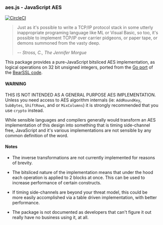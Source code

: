 ### aes.js - JavaScript AES
[![CircleCI](https://circleci.com/gh/oasislabs/aes.js.svg?style=svg&circle-token=6ba68a39db1ae2e06b0cd0285214c8c6e9ea7023)](https://circleci.com/gh/oasislabs/aes.js)

> Just as it's possible to write a TCP/IP protocol stack in some utterly
> inappropriate programing language like ML or Visual Basic, so too, it's
> possible to implement TCP/IP over carrier pidgeons, or paper tape, or
> demons summoned from the vasty deep.
>
> -- <cite>Stross, C., The Jennifer Morgue</cite>

This package provides a pure-JavaScript bitsliced AES implementation,
as logical operations on 32 bit unsigned integers, ported from the
[Go port][0] of the [BearSSL code][1].

#### WARNING

THIS IS NOT INTENDED AS A GENERAL PURPOSE AES IMPLEMENTATION.  Unless
you need access to AES algorithm internals (ie: `AddRoundKey`, `SubBytes`,
`ShiftRows`, and or `MixColumns`) it is strongly recommended that you use
`crypto` instead.

While sensible languages and compilers generally would transform an AES
implementation of this design into something that is timing side-channel
free, JavaScript and it's various implementations are not sensible by any
common definition of the word.

#### Notes

 * The inverse transformations are not currently implemented for reasons
   of brevity.

 * The bitsliced nature of the implementation means that under the hood
   each operation is applied to 2 blocks at once.  This can be used to
   increase performance of certain constructs.

 * If timing side-channels are beyond your threat model, this could be
   more easily accomplished via a table driven implementation, with better
   performance.

 * The package is not documented as developers that can't figure it out
   really have no business using it, at all.

[0]: https://git.schwanenlied.me/yawning/bsaes
[1]: https://bearssl.org/
